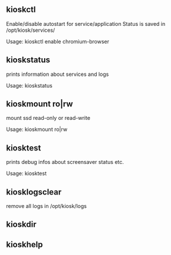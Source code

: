 ## kioskctl
Enable/disable autostart for service/application
Status is saved in /opt/kiosk/services/

Usage: 
kioskctl enable chromium-browser


## kioskstatus
prints information about services and logs

Usage:
kioskstatus


## kioskmount ro|rw
mount ssd read-only or read-write

Usage:
kioskmount ro|rw


## kiosktest
prints debug infos about screensaver status etc.

Usage:
kiosktest

## kiosklogsclear
remove all logs in /opt/kiosk/logs


## kioskdir




## kioskhelp